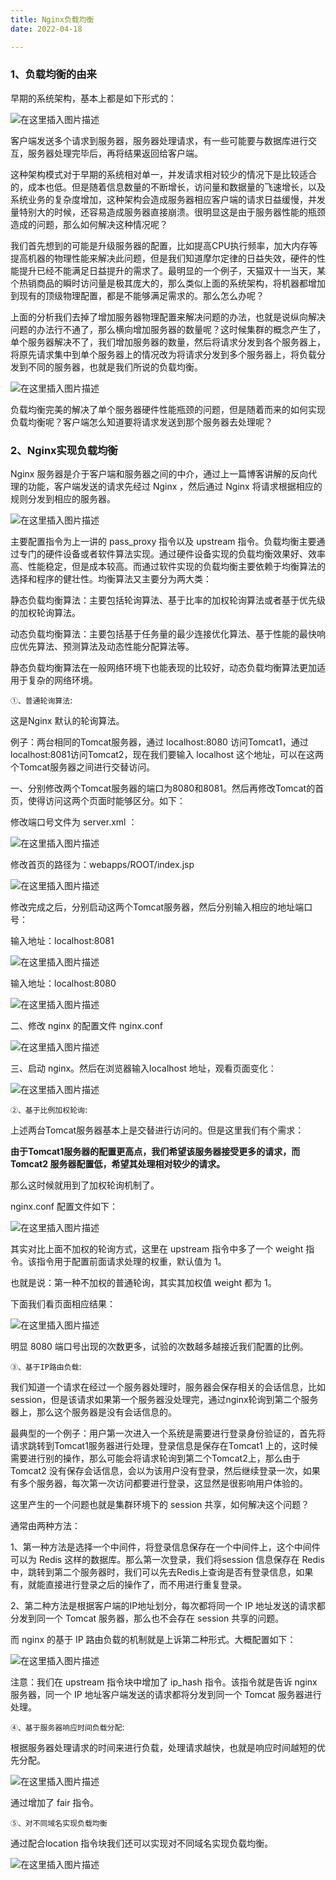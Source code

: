 ```yaml
---
title: Nginx负载均衡
date: 2022-04-18

---
```


### 1、负载均衡的由来

早期的系统架构，基本上都是如下形式的：

![在这里插入图片描述](https://img-blog.csdnimg.cn/3cfe0f8aacfa4921a164ab4bd56219af.png)

客户端发送多个请求到服务器，服务器处理请求，有一些可能要与数据库进行交互，服务器处理完毕后，再将结果返回给客户端。

这种架构模式对于早期的系统相对单一，并发请求相对较少的情况下是比较适合的，成本也低。但是随着信息数量的不断增长，访问量和数据量的飞速增长，以及系统业务的复杂度增加，这种架构会造成服务器相应客户端的请求日益缓慢，并发量特别大的时候，还容易造成服务器直接崩溃。很明显这是由于服务器性能的瓶颈造成的问题，那么如何解决这种情况呢？

我们首先想到的可能是升级服务器的配置，比如提高CPU执行频率，加大内存等提高机器的物理性能来解决此问题，但是我们知道摩尔定律的日益失效，硬件的性能提升已经不能满足日益提升的需求了。最明显的一个例子，天猫双十一当天，某个热销商品的瞬时访问量是极其庞大的，那么类似上面的系统架构，将机器都增加到现有的顶级物理配置，都是不能够满足需求的。那么怎么办呢？

上面的分析我们去掉了增加服务器物理配置来解决问题的办法，也就是说纵向解决问题的办法行不通了，那么横向增加服务器的数量呢？这时候集群的概念产生了，单个服务器解决不了，我们增加服务器的数量，然后将请求分发到各个服务器上，将原先请求集中到单个服务器上的情况改为将请求分发到多个服务器上，将负载分发到不同的服务器，也就是我们所说的负载均衡。

![在这里插入图片描述](https://img-blog.csdnimg.cn/3f70a4e25175487c8af2c8d60e246907.png)

负载均衡完美的解决了单个服务器硬件性能瓶颈的问题，但是随着而来的如何实现负载均衡呢？客户端怎么知道要将请求发送到那个服务器去处理呢？

### 2、Nginx实现负载均衡

Nginx 服务器是介于客户端和服务器之间的中介，通过上一篇博客讲解的反向代理的功能，客户端发送的请求先经过 Nginx ，然后通过 Nginx 将请求根据相应的规则分发到相应的服务器。

![在这里插入图片描述](https://img-blog.csdnimg.cn/cffe7a0012084bce825797840fb35da8.png)

主要配置指令为上一讲的 pass_proxy 指令以及 upstream 指令。负载均衡主要通过专门的硬件设备或者软件算法实现。通过硬件设备实现的负载均衡效果好、效率高、性能稳定，但是成本较高。而通过软件实现的负载均衡主要依赖于均衡算法的选择和程序的健壮性。均衡算法又主要分为两大类：

静态负载均衡算法：主要包括轮询算法、基于比率的加权轮询算法或者基于优先级的加权轮询算法。

动态负载均衡算法：主要包括基于任务量的最少连接优化算法、基于性能的最快响应优先算法、预测算法及动态性能分配算法等。

静态负载均衡算法在一般网络环境下也能表现的比较好，动态负载均衡算法更加适用于复杂的网络环境。

`①、普通轮询算法`:

这是Nginx 默认的轮询算法。

例子：两台相同的Tomcat服务器，通过 localhost:8080 访问Tomcat1，通过 localhost:8081访问Tomcat2，现在我们要输入 localhost 这个地址，可以在这两个Tomcat服务器之间进行交替访问。

一、分别修改两个Tomcat服务器的端口为8080和8081。然后再修改Tomcat的首页，使得访问这两个页面时能够区分。如下：

修改端口号文件为 server.xml ：

![在这里插入图片描述](https://img-blog.csdnimg.cn/6a019040e95c4e9a8201e3555c46e1a3.png)

修改首页的路径为：webapps/ROOT/index.jsp

![在这里插入图片描述](https://img-blog.csdnimg.cn/9c4566a0a6d84ba99ac26a515b9941c3.png)

修改完成之后，分别启动这两个Tomcat服务器，然后分别输入相应的地址端口号：

输入地址：localhost:8081

![在这里插入图片描述](https://img-blog.csdnimg.cn/3f6122629e4d482790c68a4860d9e596.png)

输入地址：localhost:8080

![在这里插入图片描述](https://img-blog.csdnimg.cn/0377d91905f4471a99fe3d4de9f7ba3c.png)

二、修改 nginx 的配置文件 nginx.conf 

![在这里插入图片描述](https://img-blog.csdnimg.cn/185eccabcb3f4726b304fcff90adc9e8.png)

三、启动 nginx。然后在浏览器输入localhost 地址，观看页面变化：

![在这里插入图片描述](https://img-blog.csdnimg.cn/8acc3b10dddb43738e565b89bfd4e807.png)

`②、基于比例加权轮询`:

上述两台Tomcat服务器基本上是交替进行访问的。但是这里我们有个需求：

**由于Tomcat1服务器的配置更高点，我们希望该服务器接受更多的请求，而 Tomcat2 服务器配置低，希望其处理相对较少的请求。**

那么这时候就用到了加权轮询机制了。

nginx.conf 配置文件如下：

![在这里插入图片描述](https://img-blog.csdnimg.cn/847544e6a39f4aabb709be53f43d3dd0.png)

其实对比上面不加权的轮询方式，这里在 upstream 指令中多了一个 weight 指令。该指令用于配置前面请求处理的权重，默认值为 1。

也就是说：第一种不加权的普通轮询，其实其加权值 weight 都为 1。

下面我们看页面相应结果：

![在这里插入图片描述](https://img-blog.csdnimg.cn/c9decaee65174022bec15fa59db5ee40.png)

明显 8080 端口号出现的次数更多，试验的次数越多越接近我们配置的比例。

`③、基于IP路由负载`:

我们知道一个请求在经过一个服务器处理时，服务器会保存相关的会话信息，比如session，但是该请求如果第一个服务器没处理完，通过nginx轮询到第二个服务器上，那么这个服务器是没有会话信息的。

最典型的一个例子：用户第一次进入一个系统是需要进行登录身份验证的，首先将请求跳转到Tomcat1服务器进行处理，登录信息是保存在Tomcat1 上的，这时候需要进行别的操作，那么可能会将请求轮询到第二个Tomcat2上，那么由于Tomcat2 没有保存会话信息，会以为该用户没有登录，然后继续登录一次，如果有多个服务器，每次第一次访问都要进行登录，这显然是很影响用户体验的。

这里产生的一个问题也就是集群环境下的 session 共享，如何解决这个问题？

通常由两种方法：

1、第一种方法是选择一个中间件，将登录信息保存在一个中间件上，这个中间件可以为 Redis 这样的数据库。那么第一次登录，我们将session 信息保存在 Redis 中，跳转到第二个服务器时，我们可以先去Redis上查询是否有登录信息，如果有，就能直接进行登录之后的操作了，而不用进行重复登录。

2、第二种方法是根据客户端的IP地址划分，每次都将同一个 IP 地址发送的请求都分发到同一个 Tomcat 服务器，那么也不会存在 session 共享的问题。

而 nginx 的基于 IP 路由负载的机制就是上诉第二种形式。大概配置如下：

![在这里插入图片描述](https://img-blog.csdnimg.cn/1e66f7398b4042d19183bf94ebe8a0ac.png)

注意：我们在 upstream 指令块中增加了 ip_hash 指令。该指令就是告诉 nginx 服务器，同一个 IP 地址客户端发送的请求都将分发到同一个 Tomcat 服务器进行处理。

`④、基于服务器响应时间负载分配`:

根据服务器处理请求的时间来进行负载，处理请求越快，也就是响应时间越短的优先分配。

![在这里插入图片描述](https://img-blog.csdnimg.cn/74d81f382cf2457692351b88f9569f58.png)

通过增加了 fair 指令。

`⑤、对不同域名实现负载均衡`

通过配合location 指令块我们还可以实现对不同域名实现负载均衡。

![在这里插入图片描述](https://img-blog.csdnimg.cn/e0d95a5b534342c2bb18cc0d8299b75f.png)
